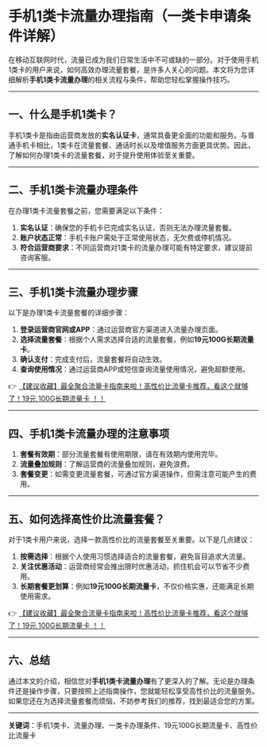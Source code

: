 # 手机1类卡流量办理指南（一类卡申请条件详解）

在移动互联网时代，流量已成为我们日常生活中不可或缺的一部分。对于使用手机1类卡的用户来说，如何高效办理流量套餐，是许多人关心的问题。本文将为您详细解析**手机1类卡流量办理**的相关流程与条件，帮助您轻松掌握操作技巧。

---

## 一、什么是手机1类卡？

手机1类卡是指由运营商发放的**实名认证卡**，通常具备更全面的功能和服务。与普通手机卡相比，1类卡在流量套餐、通话时长以及增值服务方面更具优势。因此，了解如何办理1类卡的流量套餐，对于提升使用体验至关重要。

---

## 二、手机1类卡流量办理条件

在办理1类卡流量套餐之前，您需要满足以下条件：

1. **实名认证**：确保您的手机卡已完成实名认证，否则无法办理流量套餐。
2. **账户状态正常**：手机卡账户需处于正常使用状态，无欠费或停机情况。
3. **符合运营商要求**：不同运营商对1类卡的流量办理可能有特定要求，建议提前咨询客服。

---

## 三、手机1类卡流量办理步骤

以下是办理1类卡流量套餐的详细步骤：

1. **登录运营商官网或APP**：通过运营商官方渠道进入流量办理页面。
2. **选择流量套餐**：根据个人需求选择合适的流量套餐，例如**19元100G长期流量卡**。
3. **确认支付**：完成支付后，流量套餐将自动生效。
4. **查询使用情况**：通过运营商APP或短信查询流量使用情况，避免超额使用。

👉 [【建议收藏】最全聚合流量卡指南来啦！高性价比流量卡推荐，看这个就够了！19元 100G长期流量卡 ！！](https://bit.ly/Liuliangka)

---

## 四、手机1类卡流量办理的注意事项

1. **套餐有效期**：部分流量套餐有使用期限，请在有效期内使用完毕。
2. **流量叠加规则**：了解运营商的流量叠加规则，避免浪费。
3. **套餐变更**：如需变更流量套餐，可通过官方渠道操作，但需注意可能产生的费用。

---

## 五、如何选择高性价比流量套餐？

对于1类卡用户来说，选择一款高性价比的流量套餐至关重要。以下是几点建议：

1. **按需选择**：根据个人使用习惯选择适合的流量套餐，避免盲目追求大流量。
2. **关注优惠活动**：运营商经常会推出限时优惠活动，抓住机会可以节省不少费用。
3. **长期套餐更划算**：例如**19元100G长期流量卡**，不仅价格实惠，还能满足长期使用需求。

👉 [【建议收藏】最全聚合流量卡指南来啦！高性价比流量卡推荐，看这个就够了！19元 100G长期流量卡 ！！](https://bit.ly/Liuliangka)

---

## 六、总结

通过本文的介绍，相信您对**手机1类卡流量办理**有了更深入的了解。无论是办理条件还是操作步骤，只要按照上述指南操作，您就能轻松享受高性价比的流量服务。如果您还在为选择流量套餐而烦恼，不妨参考我们的推荐，找到最适合您的方案。

---

**关键词**：手机1类卡、流量办理、一类卡办理条件、19元100G长期流量卡、高性价比流量卡